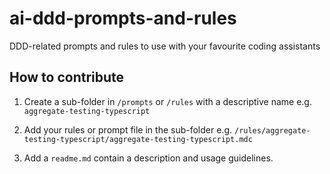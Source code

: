 # ai-ddd-prompts-and-rules
DDD-related prompts and rules to use with your favourite coding assistants

## How to contribute

1. Create a sub-folder in `/prompts` or `/rules` with a descriptive name e.g. `aggregate-testing-typescript`

2. Add your rules or prompt file in the sub-folder e.g. `/rules/aggregate-testing-typescript/aggregate-testing-typescript.mdc`

3. Add a `readme.md` contain a description and usage guidelines.
